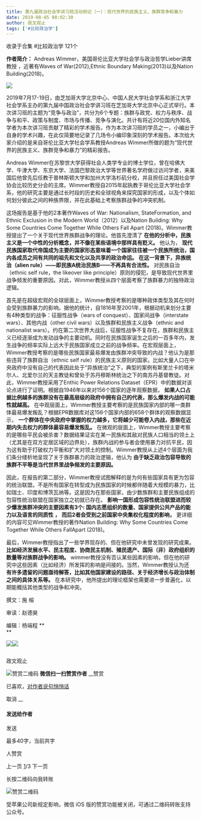 ```yaml
---
title: 第九届政治社会学讲习班活动侧记（一）：现代世界的民族主义、族群竞争和暴力
date: 2019-08-05 08:02:30
author: 政文观止
tags: ['#比较政治学']
---
```



收录于合集 #比较政治学 121个

**作者简介：** Andreas Wimmer，美国哥伦比亚大学社会学与政治哲学Lieber讲席教授 ，近著有Waves of
War(2012),Ethnic Boundary Making(2013)以及Nation Building(2018)。  

![](/images/405/2.jpeg)

  

  

2019年7月17-19日，由芝加哥大学北京中心、中国人民大学社会学系和浙江大学社会学系主办的第九届中国政治社会学讲习班在芝加哥大学北京中心正式举行。本次讲习班的主题为“竞争与政治”，共分为6个专题：族群与政党、权力与秩序、战争与和平、政策与制度、市场与传播、竞争与演化。共计有将近20位国内外知名学者为本次讲习班贡献了精彩的学术报告。作为本次讲习班的学员之一，小编出于自身的学术兴趣，在此仅简要地记录了几场令小编印象深刻的学术报告。本次给大家介绍的是来自哥伦比亚大学社会学系教授Andreas
Wimmer所做的题为“现代世界的民族主义、族群竞争和暴力”的精彩报告。

  

Andreas
Wimmer在苏黎世大学获得社会人类学专业的博士学位，曾在哈佛大学、牛津大学、东京大学、法国巴黎政治大学等世界著名学府做过访问学者，来美国后他曾先后任教于普林斯顿大学和加州大学洛杉矶分校，并且担任过美国社会学协会比较历史分会的主席。Wimmer教授自2015年起执教于哥伦比亚大学社会学系，他的研究主要是通过长时段的历史和全球视角来探究国家的形成，以及个体如何划分彼此之间的种族界限，并在此基础上考察族群战争的冲突机制。

  

这场报告是基于他的2本著作Waves of War: Nationalism, StateFormation, and Ethnic Exclusion
in the Modern World（2012）以及Nation Building: Why Some Countries Come Together
While Others Fall Apart (2018)。Wimmer教授提出了一个关于现代世界族群战争的理论。他首先澄清了
**在他的分析中，民族主义是一个中性的分析概念，并不像在某些语境中那样具有贬义。** 他认为，
**现代民族国家取代帝国成为主要的国家形态意味着一个国家往往被一个民族所统治，国内各成员之间有共同的祖先和文化以及共享的政治命运。**
**在这一背景下，异族统治（alien rule）——即民族A统治民族B——不再具有合法性。** 对民族自治（ethnic self rule，the
likeover like
principle）原则的侵犯，是导致现代世界里战争频发的重要原因。对此，Wimmer教授从四个层面考察了族群暴力的独特政治逻辑。

  

首先是在超级宏观的全球层面上，Wimmer教授考察的是哪种政体类型及其在何时会受到族群暴力的影响。据他的统计，自1816年至2001年，根据动机来划分主要有4种类型的战争：征服性战争（wars
of conquest）、国家间战争（interstate wars）、其他内战（other civil wars）以及族群和民族主义战争（ethnic
and nationalist
wars）。约在第二次世界大战后，征服性战争不复存在，族群和民族主义已经逐渐成为发动战争的主要动机。同时在民族国家诞生之后的一百多年内，发生战争的频率实际上远大于民族国家成立之前的战争频率。在宏观层面上，Wimmer教授考察的是哪些民族国家最易爆发由族群冲突导致的内战？他认为是那些违背了族群自治（ethnic
self
rule）的民族主义原则的国家。比如大量人口在中央政府中没有自己的代表因此处于“异族统治”之下，典型的案例有斯里兰卡的塔米尔人、北爱尔兰的天主教徒和曾处于苏丹穆斯林统治之下的南苏丹基督教徒。对此，Wimmer教授采用了Enthic
Power Relations Dataset（EPR）中的数据对该论点进行了证明。根据自1946年以来对156个国家的逐年观察数据，
**如果人口占据比例越多的族群没有在最高层级的政府中拥有自己的代表，那么爆发内战的可能性就越高。**
在中观层面上，Wimmer教授主要考察的是民族国家内部的哪一类群体最易爆发叛乱？根据EPR数据库对这156个国家内部的658个群体的观察数据显示，
**一个群体在中央政府中掌握的权力越多，它将越少可能卷入内战，那些在近期内失去权力的群体最容易爆发叛乱。**
在微观的层面上，Wimmer教授主要考察的是哪些平民会被杀害？数据结果证实在某一民族和其敌对民族人口相当的领土上（尤其是在双方定居区域的边界处），族群内战的参与者会使用暴力对抗平民，因为这有助于打破权力平衡和扩大对领土的控制。Wimmer教授从上述4个层面为我们条分缕析地呈现了关于族群暴力的政治逻辑，他认为
**由于缺乏政治包容导致的族群不平等是当代世界里战争频发的主要原因。**

  

因此，在报告的第二部分，Wimmer教授试图解释的是为何有些国家具有更为包容的统治联盟。不是所有国家在转型成为民族国家的时候都伴随着大规模的暴力，比如瑞士、印度和博茨瓦纳等。这是因为在那些国家，由少数族群和主要民族组成的包容性统治联盟在国家独立之初就已存在。
**影响一国形成包容性统治联盟进而较少爆发族群冲突的主要因素有3个: 国内志愿组织的数量、国家提供公共产品的能力以及语言的同质性** **，**
**而后2者会受到之前国家中央集权化程度的影响，** 更详细的内容可见Wimmer教授的著作Nation Building: Why Some
Countries Come Together While Others FallApart (2018)。

  

最后，Wimmer教授指出了一些学界现存的、但在他研究中未曾发现的研究成果。
**比如经济发展水平、民主程度、协商民主机制、殖民遗产、国际（非）政府组织的数量等对族群战争的影响。**
wimmer教授没有否认某些因素的影响，但在他的研究中这些因素（比如经济）所发挥的影响是间接的。当然，Wimmer教授认为还
**有许多遗留的问题亟待解答，比如其他国家建设的路径、关于经济增长与政治体制之间的具体关系等。**
在本研究中，他所提出的理论框架也需要进一步普遍化，以期能概括其他类型的战争和冲突。

  

撰文：施 榕  

审读：赵德昊  

编辑：杨端程 **  
**

  

  

  

![](/images/405/3.jpeg)![](/images/405/4.jpeg)

  

![]()

政文观止

![赞赏二维码]() **微信扫一扫赞赏作者** __赞赏

已喜欢，[对作者说句悄悄话](javascript:;)

取消 __

#### 发送给作者

发送

最多40字，当前共字

[](javascript:;) 人赞赏

上一页 [1](javascript:;)/3 下一页

长按二维码向我转账

![赞赏二维码]()

受苹果公司新规定影响，微信 iOS 版的赞赏功能被关闭，可通过二维码转账支持公众号。

